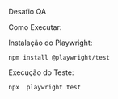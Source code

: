 Desafio QA

Como Executar:

Instalação do Playwright:

    npm install @playwright/test

Execução do Teste:

    npx  playwright test
